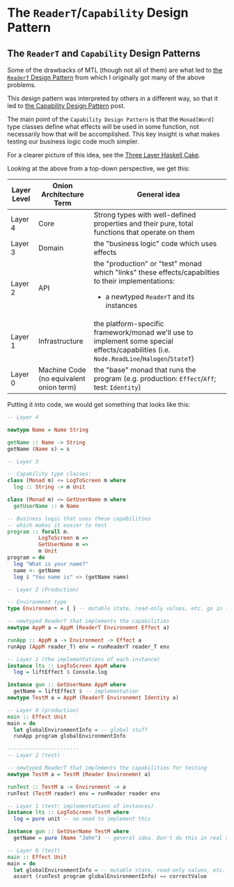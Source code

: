 # The `ReaderT`/`Capability` Design Pattern

## The `ReaderT` and `Capability` Design Patterns

Some of the drawbacks of MTL (though not all of them) are what led to [the `ReaderT` Design Pattern](https://www.fpcomplete.com/blog/2017/06/readert-design-pattern) from which I originally got many of the above problems.

This design pattern was interpreted by others in a different way, so that it led to [the Capability Design Pattern](https://www.tweag.io/posts/2018-10-04-capability.html) post.

The main point of the `Capability Design Pattern` is that the `Monad[Word]` type classes define what effects will be used in some function, not necessarily how that will be accomplished. This key insight is what makes testing our business logic code much simpler.

For a clearer picture of this idea, see the [Three Layer Haskell Cake](https://www.parsonsmatt.org/2018/03/22/three_layer_haskell_cake.html).

Looking at the above from a top-down perspective, we get this:

| Layer Level | Onion Architecture Term | General idea |
| - | - | - |
| Layer 4 | Core | Strong types with well-defined properties and their pure, total functions that operate on them
| Layer 3 | Domain | the "business logic" code which uses effects
| Layer 2 | API | the "production" or "test" monad which "links" these effects/capabilties to their implementations: <ul><li>a newtyped `ReaderT` and its instances</li></ul>
| Layer 1 | Infrastructure | the platform-specific framework/monad we'll use to implement some special effects/capabilities (i.e. `Node.ReadLine`/`Halogen`/`StateT`)
| Layer 0 | Machine Code<br>(no equivalent onion term) | the "base" monad that runs the program (e.g. production: `Effect`/`Aff`; test: `Identity`)

Putting it into code, we would get something that looks like this:
```purescript
-- Layer 4

newtype Name = Name String

getName :: Name -> String
getName (Name s) = s

-- Layer 3

-- Capability type classes:
class (Monad m) <= LogToScreen m where
  log :: String -> m Unit

class (Monad m) <= GetUserName m where
  getUserName :: m Name

-- Business logic that uses these capabilities
-- which makes it easier to test
program :: forall m.
          LogToScreen m =>
          GetUserName m =>
          m Unit
program = do
  log "What is your name?"
  name <- getName
  log $ "You name is" <> (getName name)

-- Layer 2 (Production)

-- Environment type
type Environment = { } -- mutable state, read-only values, etc. go in this record

-- newtyped ReaderT that implements the capabilities
newtype AppM a = AppM (ReaderT Environemnt Effect a)

runApp :: AppM a -> Environment -> Effect a
runApp (AppM reader_T) env = runReaderT reader_T env

-- Layer 1 (the implementations of each instance)
instance lts :: LogToScreen AppM where
  log = liftEffect $ Console.log

instance gun :: GetUserName AppM where
  getName = liftEffect $ -- implementation
newtype TestM a = AppM (ReaderT Environemnt Identity a)

-- Layer 0 (production)
main :: Effect Unit
main = do
  let globalEnvironmentInfo = -- global stuff
  runApp program globalEnvironmentInfo

-----------------------
-- Layer 2 (test)

-- newtyped ReaderT that implements the capabilities for testing
newtype TestM a = TestM (Reader Environemnt a)

runTest :: TestM a -> Environment -> a
runTest (TestM reader) env = runReader reader env

-- Layer 1 (test: implementations of instances)
instance lts :: LogToScreen TestM where
  log = pure unit -- no need to implement this

instance gun :: GetUserName TestM where
  getName = pure (Name "John") -- general idea. Don't do this in real code.

-- Layer 0 (test)
main :: Effect Unit
main = do
  let globalEnvironmentInfo = -- mutable state, read-only values, etc.
  assert (runTest program globalEnvironmentInfo) == correctValue
```
